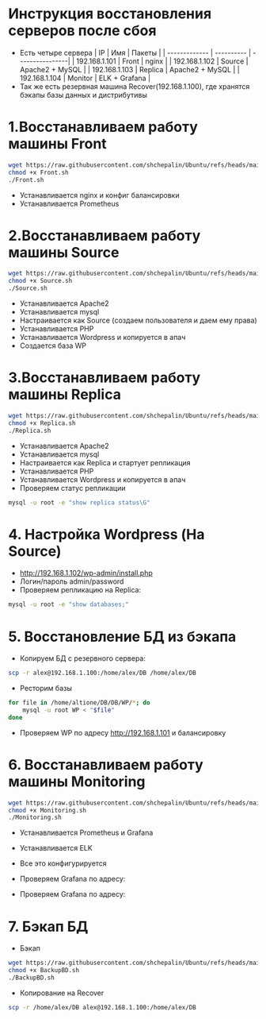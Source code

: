 # Инструкция восстановления серверов после сбоя

- Есть четыре сервера
| IP            | Имя        | Пакеты          |
| ------------- | ---------- | ----------------|
| 192.168.1.101 | Front      | nginx           |
| 192.168.1.102 | Source     | Apache2 + MySQL |
| 192.168.1.103 | Replica    | Apache2 + MySQL |
| 192.168.1.104 | Monitor    | ELK + Grafana   |
- Так же есть резервная машина Recover(192.168.1.100), где хранятся бэкапы базы данных и дистрибутивы

# 1.Восстанавливаем работу машины Front 
```bash
wget https://raw.githubusercontent.com/shchepalin/Ubuntu/refs/heads/main/Front.sh
chmod +x Front.sh
./Front.sh
```
- Устанавливается nginx и конфиг балансировки
- Устанавливается Prometheus
  
# 2.Восстанавливаем работу машины Source 
```bash
wget https://raw.githubusercontent.com/shchepalin/Ubuntu/refs/heads/main/Source.sh
chmod +x Source.sh
./Source.sh
```
- Устанавливается Apache2
- Устанавливается mysql
- Настраивается как Source (создаем пользователя и даем ему права)
- Устанавливается PHP
- Устанавливается Wordpress и копируется в апач
- Создается база WP

# 3.Восстанавливаем работу машины Replica 
```bash
wget https://raw.githubusercontent.com/shchepalin/Ubuntu/refs/heads/main/Replica.sh
chmod +x Replica.sh
./Replica.sh
```
- Устанавливается Apache2
- Устанавливается mysql
- Настраивается как Replica и стартует репликация
- Устанавливается PHP
- Устанавливается Wordpress и копируется в апач
- Проверяем статус репликации
```bash
mysql -u root -e "show replica status\G"
```
# 4. Настройка Wordpress (На Source)
- http://192.168.1.102/wp-admin/install.php
- Логин/пароль admin/password
- Проверяем репликацию на Replica:
```bash
mysql -u root -e "show databases;"
```
# 5. Восстановление БД из бэкапа
- Копируем БД с резервного сервера:
```bash
scp -r alex@192.168.1.100:/home/alex/DB /home/alex/DB
```
- Ресторим базы
```bash
for file in /home/altione/DB/DB/WP/*; do
    mysql -u root WP < "$file"
done
```
- Проверяем WP по адресу http://192.168.1.101 и балансировку
# 6. Восстанавливаем работу машины Monitoring
```bash
wget https://raw.githubusercontent.com/shchepalin/Ubuntu/refs/heads/main/Monitoring.sh
chmod +x Monitoring.sh
./Monitoring.sh
```
- Устанавливается Prometheus и Grafana
- Устанавливается ELK
- Все это конфигурируется
- Проверяем Grafana по адресу:

- Проверяем Grafana по адресу:

# 7. Бэкап БД 
- Бэкап
```bash
wget https://raw.githubusercontent.com/shchepalin/Ubuntu/refs/heads/main/BackupBD.sh
chmod +x BackupBD.sh
./BackupBD.sh
```
- Копирование на Recover
```bash
scp -r /home/alex/DB alex@192.168.1.100:/home/alex/DB
```




